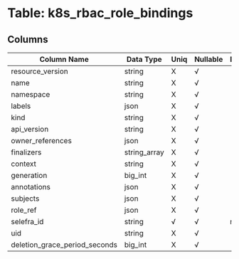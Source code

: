 # Table: k8s_rbac_role_bindings

## Columns 

|  Column Name   |  Data Type  | Uniq | Nullable | Description | 
|  ----  | ----  | ----  | ----  | ---- | 
| resource_version | string | X | √ |  | 
| name | string | X | √ |  | 
| namespace | string | X | √ |  | 
| labels | json | X | √ |  | 
| kind | string | X | √ |  | 
| api_version | string | X | √ |  | 
| owner_references | json | X | √ |  | 
| finalizers | string_array | X | √ |  | 
| context | string | X | √ |  | 
| generation | big_int | X | √ |  | 
| annotations | json | X | √ |  | 
| subjects | json | X | √ |  | 
| role_ref | json | X | √ |  | 
| selefra_id | string | √ | √ | random id | 
| uid | string | X | √ |  | 
| deletion_grace_period_seconds | big_int | X | √ |  | 


